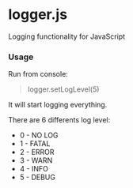logger.js
=========

Logging functionality for JavaScript

### Usage

Run from console:

> logger.setLogLevel(5)

It will start logging everything.

There are 6 differents log level:

- 0 - NO LOG
- 1 - FATAL
- 2 - ERROR
- 3 - WARN
- 4 - INFO
- 5 - DEBUG
